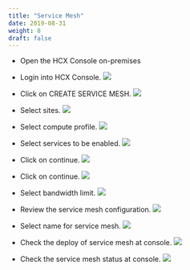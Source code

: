 ```yaml
---
title: "Service Mesh"
date: 2019-08-31
weight: 8
draft: false
---
```


- Open the HCX Console on-premises

- Login into HCX Console.
![](/images/vmc/hcx/ext-net/00.png)

- Click on CREATE SERVICE MESH.
![](/images/vmc/hcx/service-mesh/00.png)

- Select sites.
![](/images/vmc/hcx/service-mesh/01.png)

- Select compute profile.
![](/images/vmc/hcx/service-mesh/02.png)

- Select services to be enabled.
![](/images/vmc/hcx/service-mesh/03.png)

- Click on continue.
![](/images/vmc/hcx/service-mesh/04.png)

- Click on continue.
![](/images/vmc/hcx/service-mesh/05.png)

- Select bandwidth limit.
![](/images/vmc/hcx/service-mesh/06.png)

- Review the service mesh configuration.
![](/images/vmc/hcx/service-mesh/07.png)

- Select name for service mesh.
![](/images/vmc/hcx/service-mesh/08.png)

- Check the deploy of service mesh at console.
![](/images/vmc/hcx/service-mesh/09.png)

- Check the service mesh status at console.
![](/images/vmc/hcx/service-mesh/10.png)

